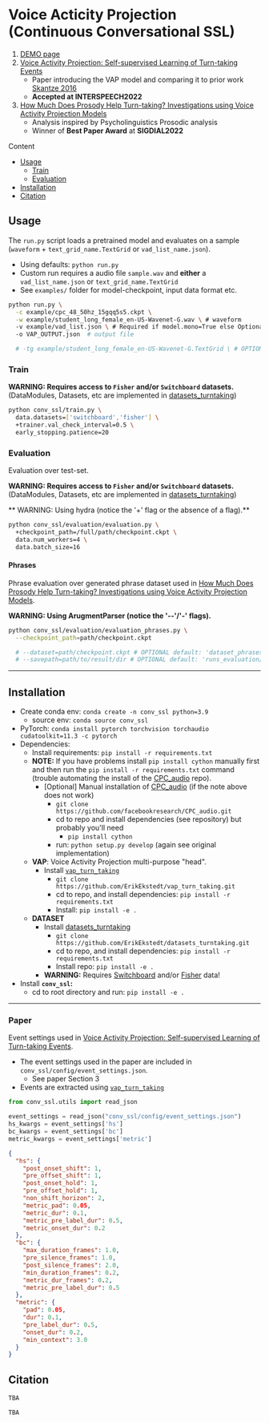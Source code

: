 # Voice Acticity Projection (Continuous Conversational SSL)

1. [DEMO page](https://erikekstedt.github.io/VAP/)
2. [Voice Activity Projection: Self-supervised Learning of Turn-taking Events](https://arxiv.org/abs/2205.09812)
    * Paper introducing the VAP model and comparing it to prior work [Skantze 2016]()
    * **Accepted at INTERSPEECH2022**
3. [How Much Does Prosody Help Turn-taking? Investigations using Voice Activity Projection Models](https://arxiv.org/abs/2209.05161)
    * Analysis inspired by Psycholinguistics Prosodic analysis
    * Winner of **Best Paper Award** at **SIGDIAL2022**

Content
* [Usage](#usage)
  * [Train](#train)
  * [Evaluation](#evaluation)
* [Installation](#installation)
* [Citation](#citation)

## Usage

The `run.py` script loads a pretrained model and evaluates on a sample (`waveform` + `text_grid_name.TextGrid` or `vad_list_name.json`).

* Using defaults: `python run.py`
* Custom run requires a audio file `sample.wav` and **either** a `vad_list_name.json` or `text_grid_name.TextGrid`
* See `examples/` folder for model-checkpoint, input data format etc.

```bash
python run.py \
  -c example/cpc_48_50hz_15gqq5s5.ckpt \
  -w example/student_long_female_en-US-Wavenet-G.wav \ # waveform
  -v example/vad_list.json \ # Required if model.mono=True else Optional
  -o VAP_OUTPUT.json  # output file

  # -tg example/student_long_female_en-US-Wavenet-G.TextGrid \ # OPTIONAL
```

### Train


**WARNING: Requires access to `Fisher` and/or `Switchboard` datasets.**
(DataModules, Datasets, etc are implemented in [datasets_turntaking](https://github.com/ErikEkstedt/datasets_turntaking))
```bash
python conv_ssl/train.py \
  data.datasets=['switchboard','fisher'] \
  +trainer.val_check_interval=0.5 \
  early_stopping.patience=20
```

### Evaluation

Evaluation over test-set.

**WARNING: Requires access to `Fisher` and/or `Switchboard` datasets.**
(DataModules, Datasets, etc are implemented in [datasets_turntaking](https://github.com/ErikEkstedt/datasets_turntaking))

** WARNING: Using hydra (notice the '+' flag or the absence of a flag).**
```bash
python conv_ssl/evaluation/evaluation.py \
  +checkpoint_path=/full/path/checkpoint.ckpt \
  data.num_workers=4 \
  data.batch_size=16
```

#### Phrases
Phrase evaluation over generated phrase dataset used in [How Much Does Prosody Help Turn-taking? Investigations using Voice Activity Projection Models](https://arxiv.org/abs/2209.05161). 

**WARNING: Using ArugmentParser (notice the '--'/'-' flags).**
```bash
python conv_ssl/evaluation/evaluation_phrases.py \
  --checkpoint_path=path/checkpoint.ckpt

  # --dataset=path/checkpoint.ckpt # OPTIONAL default: 'dataset_phrases/'
  # --savepath=path/to/result/dir # OPTIONAL default: 'runs_evaluation/phrases'
```

----------------------------

## Installation

* Create conda env: `conda create -n conv_ssl python=3.9`
  - source env: `conda source conv_ssl`
* PyTorch: `conda install pytorch torchvision torchaudio cudatoolkit=11.3 -c pytorch`
* Dependencies:
  * Install requirements: `pip install -r requirements.txt`
  * **NOTE:** If you have problems install `pip install cython` manually first and then run the `pip install -r requirements.txt` command (trouble automating the install of the [CPC_audio](https://github.com/facebookresearch/CPC_audio) repo).
    * [Optional] Manual installation of [CPC_audio](https://github.com/facebookresearch/CPC_audio) (if the note above does not work)
      * `git clone https://github.com/facebookresearch/CPC_audio.git`
      * cd to repo and install dependencies (see repository) but probably you'll need
        * `pip install cython`
      * run: `python setup.py develop`  (again see original implementation)
  * **VAP**: Voice Activity Projection multi-purpose "head".
    * Install [`vap_turn_taking`](https://github.com/ErikEkstedt/vap_turn_taking)
      * `git clone https://github.com/ErikEkstedt/vap_turn_taking.git`
      * cd to repo, and install dependencies: `pip install -r requirements.txt`
      * Install: `pip install -e .`
  * **DATASET**
    * Install [datasets_turntaking](https://github.com/ErikEkstedt/datasets_turntaking)
      * `git clone https://github.com/ErikEkstedt/datasets_turntaking.git`
      * cd to repo, and install dependencies: `pip install -r requirements.txt`
      * Install repo: `pip install -e .`
    * **WARNING:** Requires [Switchboard](https://catalog.ldc.upenn.edu/LDC97S62) and/or [Fisher](https://catalog.ldc.upenn.edu/LDC2004S13) data!
* Install **`conv_ssl`:**
  * cd to root directory and run: `pip install -e .`

-------------------------

### Paper

Event settings used in [Voice Activity Projection: Self-supervised Learning of Turn-taking Events](https://arxiv.org/abs/2205.09812).
* The event settings used in the paper are included in `conv_ssl/config/event_settings.json`.
  - See paper Section 3
* Events are extracted using [`vap_turn_taking`](https://github.com/ErikEkstedt/vap_turn_taking)

```python
from conv_ssl.utils import read_json

event_settings = read_json("conv_ssl/config/event_settings.json")
hs_kwargs = event_settings['hs']
bc_kwargs = event_settings['bc']
metric_kwargs = event_settings['metric']
```

```json
{
  "hs": {
    "post_onset_shift": 1,
    "pre_offset_shift": 1,
    "post_onset_hold": 1,
    "pre_offset_hold": 1,
    "non_shift_horizon": 2,
    "metric_pad": 0.05,
    "metric_dur": 0.1,
    "metric_pre_label_dur": 0.5,
    "metric_onset_dur": 0.2
  },
  "bc": {
    "max_duration_frames": 1.0,
    "pre_silence_frames": 1.0,
    "post_silence_frames": 2.0,
    "min_duration_frames": 0.2,
    "metric_dur_frames": 0.2,
    "metric_pre_label_dur": 0.5
  },
  "metric": {
    "pad": 0.05,
    "dur": 0.1,
    "pre_label_dur": 0.5,
    "onset_dur": 0.2,
    "min_context": 3.0
  }
}
```


## Citation


```latex
TBA
```

```latex
TBA
```
